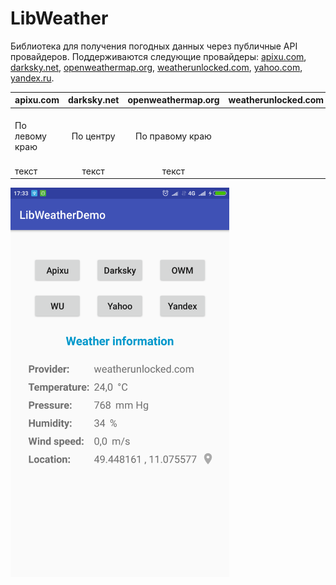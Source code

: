 # LibWeather
Библиотека для получения погодных данных через публичные API провайдеров. Поддерживаются следующие провайдеры: [apixu.com](http://apixu.com), [darksky.net](http://darksky.net), [openweathermap.org](http://openweathermap.org), [weatherunlocked.com](http://weatherunlocked.com), [yahoo.com](https://developer.yahoo.com/weather/), [yandex.ru](https://yandex.ru/pogoda/).

| apixu.com | darksky.net | openweathermap.org | weatherunlocked.com | yahoo.com | yandex.ru |
|:----------------|:---------:|:----------------:|:----------------:|:----------------:|:----------------:|
| По левому краю | По центру | По правому краю |  | не более 75 в мин,  но не более 25 000 в день | 2000 в день | 50 в день |
| текст | текст | текст |

<img src="https://github.com/dgaenko/LibWeatherDemo/blob/master/sample/screenshot/main.png" width="350"/>
